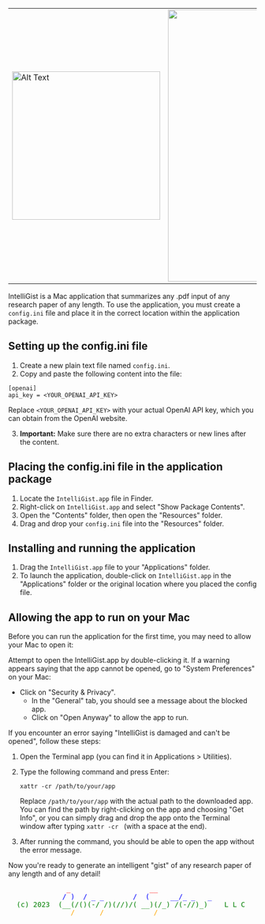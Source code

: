 
<table style="width: 100%;">
  <tr>
    <td style="text-align: left;">
      <img src="https://user-images.githubusercontent.com/12550831/235322400-fd10dd77-9d79-4813-9b56-873ff6c1a15e.png" alt="Alt Text" width="300">
    </td>
    <td style="text-align: right;">
      <img src="https://user-images.githubusercontent.com/12550831/235329063-7e8cd259-919c-4096-aef4-218a34da4056.png" width="550">
    </td>
  </tr>
</table>


IntelliGist is a Mac application that summarizes any .pdf input of any research paper of any length. To use the application, you must create a `config.ini` file and place it in the correct location within the application package.

## Setting up the config.ini file

1. Create a new plain text file named `config.ini`.
2. Copy and paste the following content into the file:

```
[openai]
api_key = <YOUR_OPENAI_API_KEY>
```

Replace `<YOUR_OPENAI_API_KEY>` with your actual OpenAI API key, which you can obtain from the OpenAI website.

3. **Important:** Make sure there are no extra characters or new lines after the content.

## Placing the config.ini file in the application package

1. Locate the `IntelliGist.app` file in Finder.
2. Right-click on `IntelliGist.app` and select "Show Package Contents".
3. Open the "Contents" folder, then open the "Resources" folder.
4. Drag and drop your `config.ini` file into the "Resources" folder.

## Installing and running the application

1. Drag the `IntelliGist.app` file to your "Applications" folder.
2. To launch the application, double-click on `IntelliGist.app` in the "Applications" folder or the original location where you placed the config file.

## Allowing the app to run on your Mac

Before you can run the application for the first time, you may need to allow your Mac to open it:

Attempt to open the IntelliGist.app by double-clicking it.
If a warning appears saying that the app cannot be opened, go to "System Preferences" on your Mac:
* Click on "Security & Privacy".
    * In the "General" tab, you should see a message about the blocked app.
    * Click on "Open Anyway" to allow the app to run.

If you encounter an error saying "IntelliGist is damaged and can't be opened", follow these steps:
1. Open the Terminal app (you can find it in Applications > Utilities).
2. Type the following command and press Enter:

   `xattr -cr /path/to/your/app`

   Replace `/path/to/your/app` with the actual path to the downloaded app. You can find the path by right-clicking on the app and choosing "Get Info", or you can simply drag and drop the app onto the Terminal window after typing `xattr -cr ` (with a space at the end).

3. After running the command, you should be able to open the app without the error message.

Now you're ready to generate an intelligent "gist" of any research paper of any length and of any detail!

<pre>
<span style="color: red;">              _                   __                                ,     ,</span>
<span style="color: blue;">             / )  / _ _       /  (     __/_ _   _                  (\____/)</span>
<span style="color: green;">  (c) 2023  (__(/()(-/ /)(//)/( __)(/_) /(-//)_)    L L C           (_oo_)</span>
<span style="color: orange;">               /      /            /                                  (O)</span>
<span style="color: purple;">                                                                    __||__    \)    </span>
<span style="color: brown;">                                                                 []/______\[] /</span>
<span style="color: red;">                                                                 / \______/ \/</span>
<span style="color: blue;">                                                                /    /__\         </span>
<span style="color: green;">                                                               (\   /____\</span>
</pre>
